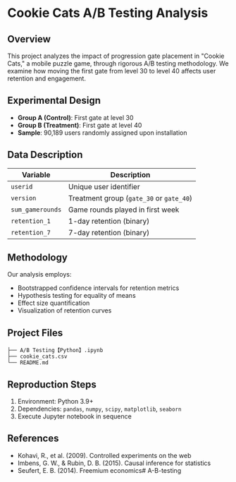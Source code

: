 # Cookie Cats A/B Testing Analysis

## Overview

This project analyzes the impact of progression gate placement in "Cookie Cats," a mobile puzzle game, through rigorous A/B testing methodology. We examine how moving the first gate from level 30 to level 40 affects user retention and engagement.

## Experimental Design

- **Group A (Control)**: First gate at level 30
- **Group B (Treatment)**: First gate at level 40
- **Sample**: 90,189 users randomly assigned upon installation

## Data Description

| Variable | Description |
|----------|-------------|
| `userid` | Unique user identifier |
| `version` | Treatment group (`gate_30` or `gate_40`) |
| `sum_gamerounds` | Game rounds played in first week |
| `retention_1` | 1-day retention (binary) |
| `retention_7` | 7-day retention (binary) |

## Methodology

Our analysis employs:
- Bootstrapped confidence intervals for retention metrics
- Hypothesis testing for equality of means
- Effect size quantification
- Visualization of retention curves

## Project Files

```
├── A/B Testing【Python】.ipynb
├── cookie_cats.csv
└── README.md
```

## Reproduction Steps

1. Environment: Python 3.9+
2. Dependencies: `pandas`, `numpy`, `scipy`, `matplotlib`, `seaborn`
3. Execute Jupyter notebook in sequence

## References

- Kohavi, R., et al. (2009). Controlled experiments on the web
- Imbens, G. W., & Rubin, D. B. (2015). Causal inference for statistics
- Seufert, E. B. (2014). Freemium economics# A-B-testing
